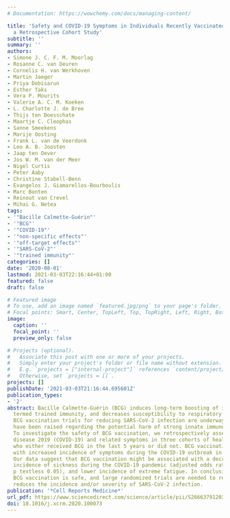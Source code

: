 ```yaml
---
# Documentation: https://wowchemy.com/docs/managing-content/

title: 'Safety and COVID-19 Symptoms in Individuals Recently Vaccinated with BCG:
  a Retrospective Cohort Study'
subtitle: ''
summary: ''
authors:
- Simone J. C. F. M. Moorlag
- Rosanne C. van Deuren
- Cornelis H. van Werkhoven
- Martin Jaeger
- Priya Debisarun
- Esther Taks
- Vera P. Mourits
- Valerie A. C. M. Koeken
- L. Charlotte J. de Bree
- Thijs ten Doesschate
- Maartje C. Cleophas
- Sanne Smeekens
- Marije Oosting
- Frank L. van de Veerdonk
- Leo A. B. Joosten
- Jaap ten Oever
- Jos W. M. van der Meer
- Nigel Curtis
- Peter Aaby
- Christine Stabell-Benn
- Evangelos J. Giamarellos-Bourboulis
- Marc Bonten
- Reinout van Crevel
- Mihai G. Netea
tags:
- '"Bacille Calmette-Guérin"'
- '"BCG"'
- '"COVID-19"'
- '"non-specific effects"'
- '"off-target effects"'
- '"SARS-CoV-2"'
- '"trained immunity"'
categories: []
date: '2020-08-01'
lastmod: 2021-03-03T22:16:44+01:00
featured: false
draft: false

# Featured image
# To use, add an image named `featured.jpg/png` to your page's folder.
# Focal points: Smart, Center, TopLeft, Top, TopRight, Left, Right, BottomLeft, Bottom, BottomRight.
image:
  caption: ''
  focal_point: ''
  preview_only: false

# Projects (optional).
#   Associate this post with one or more of your projects.
#   Simply enter your project's folder or file name without extension.
#   E.g. `projects = ["internal-project"]` references `content/project/deep-learning/index.md`.
#   Otherwise, set `projects = []`.
projects: []
publishDate: '2021-03-03T21:16:44.695601Z'
publication_types:
- '2'
abstract: Bacille Calmette-Guérin (BCG) induces long-term boosting of innate immunity,
  termed trained immunity, and decreases susceptibility to respiratory tract infections.
  BCG vaccination trials for reducing SARS-CoV-2 infection are underway, but concerns
  have been raised regarding the potential harm of strong innate immune responses.
  To investigate the safety of BCG vaccination, we retrospectively assessed coronavirus
  disease 2019 (COVID-19) and related symptoms in three cohorts of healthy volunteers
  who either received BCG in the last 5 years or did not. BCG vaccination is not associated
  with increased incidence of symptoms during the COVID-19 outbreak in the Netherlands.
  Our data suggest that BCG vaccination might be associated with a decrease in the
  incidence of sickness during the COVID-19 pandemic (adjusted odds ratio [AOR] 0.58,
  p textless 0.05), and lower incidence of extreme fatigue. In conclusion, recent
  BCG vaccination is safe, and large randomized trials are needed to reveal if BCG
  reduces the incidence and/or severity of SARS-CoV-2 infection.
publication: '*Cell Reports Medicine*'
url_pdf: https://www.sciencedirect.com/science/article/pii/S2666379120300938
doi: 10.1016/j.xcrm.2020.100073
---
```

